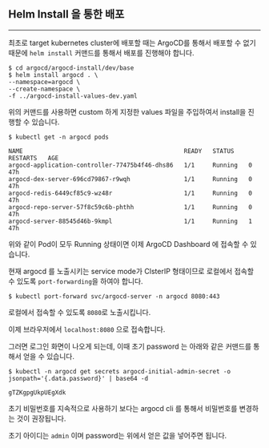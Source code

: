 
## Helm Install 을 통한 배포

---

최초로 target kubernetes cluster에 배포할 때는 ArgoCD를 통해서 배포할 수 없기 때문에
`helm install` 커맨드를 통해서 배포를 진행해야 합니다.

```
$ cd argocd/argocd-install/dev/base
$ helm install argocd . \
--namespace=argocd \
--create-namespace \
-f ../argocd-install-values-dev.yaml
```

위의 커맨드를 사용하면 custom 하게 지정한 values 파일을 주입하여서 install을 진행할 수 있습니다.

```
$ kubectl get -n argocd pods

NAME                                             READY   STATUS    RESTARTS   AGE
argocd-application-controller-77475b4f46-dhs86   1/1     Running   0          47h
argocd-dex-server-696cd79867-r9wqh               1/1     Running   0          47h
argocd-redis-6449cf85c9-wz48r                    1/1     Running   0          47h
argocd-repo-server-57f8c59c6b-phthh              1/1     Running   0          47h
argocd-server-88545d46b-9kmpl                    1/1     Running   1          47h
```

위와 같이 Pod이 모두 Running 상태이면 이제 ArgoCD Dashboard 에 접속할 수 있습니다.

현재 argocd 를 노출시키는 service mode가 ClsterIP 형태이므로 로컬에서 접속할 수 있도록 
`port-forwarding`을 하여야 합니다.

```
$ kubectl port-forward svc/argocd-server -n argocd 8080:443
```

로컬에서 접속할 수 있도록 `8080`로 노출시킵니다.

이제 브라우저에서 `localhost:8080` 으로 접속합니다.

그러면 로그인 화면이 나오게 되는데, 이때 초기 password 는 아래와 같은 커맨드를 통해서 얻을 수 있습니다.

```
$ kubectl -n argocd get secrets argocd-initial-admin-secret -o jsonpath='{.data.password}' | base64 -d

gTZKgpgUkpUEgXdk
```

초기 비밀번호를 지속적으로 사용하기 보다는 argocd cli 를 통해서 비밀번호를 변경하는 것이 권장됩니다.

초기 아이디는 `admin` 이며 password는 위에서 얻은 값을 넣어주면 됩니다.



